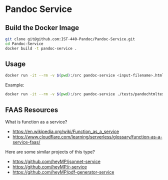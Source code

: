 # Pandoc Service

## Build the Docker Image

```bash
git clone git@github.com:IST-440-Pandoc/Pandoc-Service.git
cd Pandoc-Service
docker build -t pandoc-service .
```

## Usage

```bash
docker run -it --rm -v $(pwd):/src pandoc-service <input-filename>.html -s -o <output-filename>.md
```

Example:

```bash
docker run -it --rm -v $(pwd):/src pandoc-service ./tests/pandochtmltest.html -s -o ./tmp/output.md
```

## FAAS Resources

What is function as a service?

- https://en.wikipedia.org/wiki/Function_as_a_service
- https://www.cloudflare.com/learning/serverless/glossary/function-as-a-service-faas/

Here are some similar projects of this type?

- https://github.com/heyMP/jsonnet-service
- https://github.com/heyMP/r-service
- https://github.com/heyMP/pdf-generator-service
